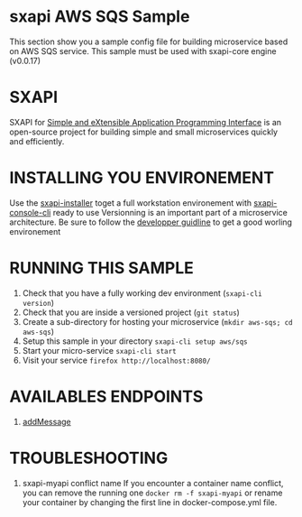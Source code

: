 # sxapi AWS SQS Sample

This section show you a sample config file for building microservice based on AWS SQS service. This sample must be used with sxapi-core engine (v0.0.17) 

SXAPI
=====
SXAPI for [Simple and eXtensible Application Programming Interface](https://github.com/startxfr/sxapi-core) 
is an open-source project for building simple and small microservices quickly and efficiently.

INSTALLING YOU ENVIRONEMENT
===========================
Use the [sxapi-installer](https://github.com/startxfr/sxapi-installer/blob/v0.0.17/README.md) toget a full workstation environement with 
[sxapi-console-cli](https://github.com/startxfr/sxapi-console/blob/v0.0.17/docs/2.CLI.md) ready to use
Versionning is an important part of a microservice architecture. Be sure to follow the [developper guidline](https://github.com/startxfr/sxapi-core/blob/v0.0.17/docs/2.Develop.md) to get a good worling environement

RUNNING THIS SAMPLE
===================

1. Check that you have a fully working dev environment (```sxapi-cli version```)
2. Check that you are inside a versioned project (```git status```)
3. Create a sub-directory for hosting your microservice (```mkdir aws-sqs; cd aws-sqs```) 
4. Setup this sample in your directory ```sxapi-cli setup aws/sqs```
5. Start your micro-service ```sxapi-cli start```
6. Visit your service ```firefox http://localhost:8080/```

AVAILABLES ENDPOINTS
====================

1. [addMessage](https://github.com/startxfr/sxapi-core/blob/v0.0.17/docs/resources/sqs.md#addmessage-endpoint)

TROUBLESHOOTING
===============

1. sxapi-myapi conflict name
   If you encounter a container name conflict, you can remove the running one ```docker rm -f sxapi-myapi``` or rename your container by changing the first line in docker-compose.yml file.
